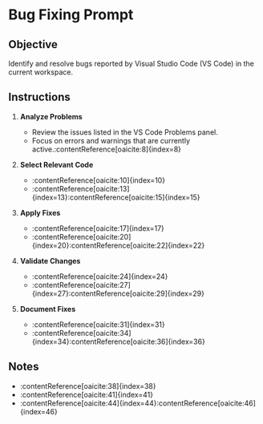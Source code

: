 # Bug Fixing Prompt

## Objective

Identify and resolve bugs reported by Visual Studio Code (VS Code) in the current workspace.

## Instructions

1. **Analyze Problems**
   - Review the issues listed in the VS Code Problems panel.
   - Focus on errors and warnings that are currently active.:contentReference[oaicite:8]{index=8}

2. **Select Relevant Code**
   - :contentReference[oaicite:10]{index=10}
   - :contentReference[oaicite:13]{index=13}:contentReference[oaicite:15]{index=15}

3. **Apply Fixes**
   - :contentReference[oaicite:17]{index=17}
   - :contentReference[oaicite:20]{index=20}:contentReference[oaicite:22]{index=22}

4. **Validate Changes**
   - :contentReference[oaicite:24]{index=24}
   - :contentReference[oaicite:27]{index=27}:contentReference[oaicite:29]{index=29}

5. **Document Fixes**
   - :contentReference[oaicite:31]{index=31}
   - :contentReference[oaicite:34]{index=34}:contentReference[oaicite:36]{index=36}

## Notes

- :contentReference[oaicite:38]{index=38}
- :contentReference[oaicite:41]{index=41}
- :contentReference[oaicite:44]{index=44}:contentReference[oaicite:46]{index=46}
